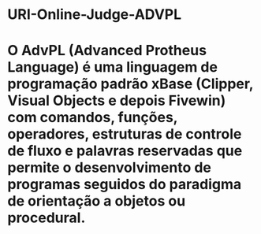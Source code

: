 # URI-Online-Judge-ADVPL

#	O AdvPL (Advanced Protheus Language) é uma linguagem de programação padrão xBase (Clipper, Visual Objects e depois Fivewin) com comandos, funções, operadores, estruturas de controle de fluxo e palavras reservadas que permite o desenvolvimento de programas seguidos do paradigma de orientação a objetos ou procedural.

